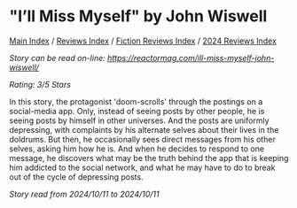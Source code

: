 # "I’ll Miss Myself" by John Wiswell

[Main Index](../../../README.md) / [Reviews Index](../../README.md) / [Fiction Reviews Index](../README.md) / [2024 Reviews Index](README.md)

*Story can be read on-line: <https://reactormag.com/ill-miss-myself-john-wiswell/>*

*Rating: 3/5 Stars*

In this story, the protagonist 'doom-scrolls' through the postings on a social-media app. Only, instead of seeing posts by other people, he is seeing posts by himself in other universes. And the posts are uniformly depressing, with complaints by his alternate selves about their lives in the doldrums. But then, he occasionally sees direct messages from his other selves, asking him how he is. And when he decides to respond to one message, he discovers what may be the truth behind the app that is keeping him addicted to the social network, and what he may have to do to break out of the cycle of depressing posts.

*Story read from 2024/10/11 to 2024/10/11*
